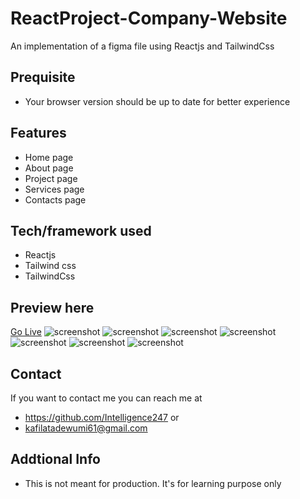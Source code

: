 # ReactProject-Company-Website
An implementation of a figma file using Reactjs and TailwindCss

## Prequisite
- Your browser version should be up to date for better experience

## Features
- Home page
- About page
- Project page
- Services page
- Contacts page

## Tech/framework used
- Reactjs
- Tailwind css
- TailwindCss

## Preview here
[Go Live](https://development-company.netlify.app/)
![screenshot](/public/media/sketch1.png)
![screenshot](/public/media/sketch2.png)
![screenshot](/public/media/sketch3.png)
![screenshot](/public/media/sketch4.png)
![screenshot](/public/media/sketch5.png)
![screenshot](/public/media/sketch6.png)
![screenshot](/public/media/sketch7.png)


## Contact
If you want to contact me you can reach me at
- https://github.com/Intelligence247 or
- kafilatadewumi61@gmail.com

## Addtional Info
- This is not meant for production. It's for learning purpose only
